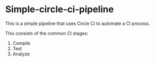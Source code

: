 # Simple-circle-ci-pipeline
This is a simple pipeline that uses Circle CI to automate a CI process.

This consists of the common CI stages:
1. Compile 
2. Test
3. Analyze


